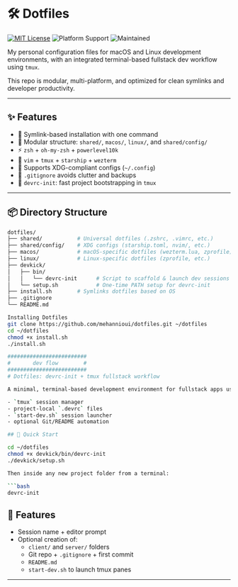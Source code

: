 # 🛠️ Dotfiles

[![MIT License](https://img.shields.io/badge/license-MIT-green.svg)](LICENSE)
![Platform Support](https://img.shields.io/badge/platform-macOS%20%7C%20Linux-blue)
![Maintained](https://img.shields.io/badge/status-maintained-brightgreen)

My personal configuration files for macOS and Linux development environments, with an integrated terminal-based fullstack dev workflow using `tmux`.

This repo is modular, multi-platform, and optimized for clean symlinks and developer productivity.

---

## ✨ Features

- 🔁 Symlink-based installation with one command
- 🧩 Modular structure: `shared/`, `macos/`, `linux/`, and `shared/config/`
- ⚡ `zsh` + `oh-my-zsh` + `powerlevel10k`
- 🐍 `vim` + `tmux` + `starship` + `wezterm`
- 📂 Supports XDG-compliant configs (`~/.config`)
- 🧼 `.gitignore` avoids clutter and backups
- 🚀 `devrc-init`: fast project bootstrapping in `tmux`

---

## 📦 Directory Structure

```bash
dotfiles/
├── shared/           # Universal dotfiles (.zshrc, .vimrc, etc.)
├── shared/config/    # XDG configs (starship.toml, nvim/, etc.)
├── macos/            # macOS-specific dotfiles (wezterm.lua, zprofile)
├── linux/            # Linux-specific dotfiles (zprofile, etc.)
├── devkick/
│   ├── bin/
│   │   └── devrc-init      # Script to scaffold & launch dev sessions
│   └── setup.sh            # One-time PATH setup for devrc-init
├── install.sh        # Symlinks dotfiles based on OS
├── .gitignore
└── README.md

Installing Dotfiles
git clone https://github.com/mehannioui/dotfiles.git ~/dotfiles
cd ~/dotfiles
chmod +x install.sh
./install.sh

#########################
#       dev flow        #
#########################
# Dotfiles: devrc-init + tmux fullstack workflow

A minimal, terminal-based development environment for fullstack apps using:

- `tmux` session manager
- project-local `.devrc` files
- `start-dev.sh` session launcher
- optional Git/README automation

## 🚀 Quick Start

cd ~/dotfiles
chmod +x devkick/bin/devrc-init
./devkick/setup.sh

Then inside any new project folder from a terminal:

```bash
devrc-init
```

## 🧠 Features

- Session name + editor prompt
- Optional creation of:
  - `client/` and `server/` folders
  - Git repo + `.gitignore` + first commit
  - `README.md`
  - `start-dev.sh` to launch tmux panes

---
